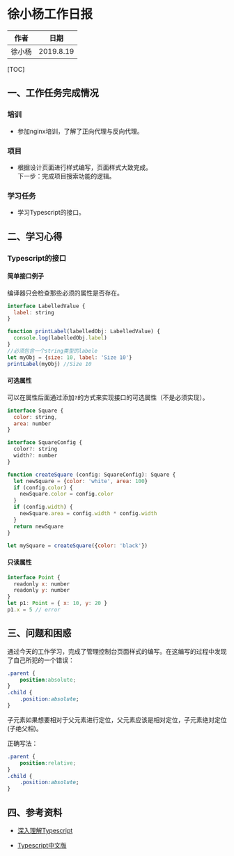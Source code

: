 # 徐小杨工作日报

| 作者   | 日期      |
| ------ | --------- |
| 徐小杨 | 2019.8.19 |

[TOC]

## 一、工作任务完成情况
### 培训
- 参加nginx培训，了解了正向代理与反向代理。

### 项目
- 根据设计页面进行样式编写，页面样式大致完成。
<br>下一步：完成项目搜索功能的逻辑。

### 学习任务
- 学习Typescript的接口。

## 二、学习心得
### Typescript的接口
#### 简单接口例子
编译器只会检查那些必须的属性是否存在。
```js
interface LabelledValue {
  label: string
}

function printLabel(labelledObj: LabelledValue) {
  console.log(labelledObj.label)
}
//必须包含一个string类型的labele
let myObj = {size: 10, label: 'Size 10'}
printLabel(myObj) //Size 10
```
#### 可选属性
可以在属性后面通过添加`?`的方式来实现接口的可选属性（不是必须实现）。

```js
interface Square {
  color: string,
  area: number
}

interface SquareConfig {
  color?: string
  width?: number
}

function createSquare (config: SquareConfig): Square {
  let newSquare = {color: 'white', area: 100}
  if (config.color) {
    newSquare.color = config.color
  }
  if (config.width) {
    newSquare.area = config.width * config.width
  }
  return newSquare
}

let mySquare = createSquare({color: 'black'})
```

#### 只读属性

```js
interface Point {
  readonly x: number
  readonly y: number
}
let p1: Point = { x: 10, y: 20 }
p1.x = 5 // error
```

## 三、问题和困惑
通过今天的工作学习，完成了管理控制台页面样式的编写。在这编写的过程中发现了自己所犯的一个错误：

```css
.parent {
    position:absolute;
}
.child {
    .position:absolute;
}
```
子元素如果想要相对于父元素进行定位，父元素应该是相对定位，子元素绝对定位(子绝父相)。

正确写法：
```css
.parent {
    position:relative;
}
.child {
    .position:absolute;
}
```



## 四、参考资料

- [深入理解Typescript](https://jkchao.github.io/typescript-book-chinese/#why)

- [Typescript中文版](https://zhongsp.gitbooks.io/typescript-handbook/doc/handbook/Enums.html)